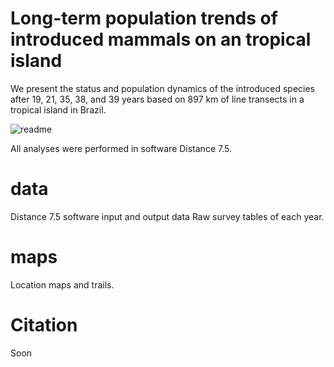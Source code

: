 # Long-term population trends of introduced mammals on an tropical island
We present the status and population dynamics of the introduced species after 19, 21, 35, 38, and 39 years based on 897 km of line transects in a tropical island in Brazil.

![readme](https://github.com/LEEClab/anchieta_mammals/assets/65490803/9f3aaee0-be6b-42fb-abd0-a09e49071a91)



All analyses were performed in software Distance 7.5.

# data
Distance 7.5 software input and output data
Raw survey tables of each year.

# maps
Location maps and trails.

# Citation
Soon
